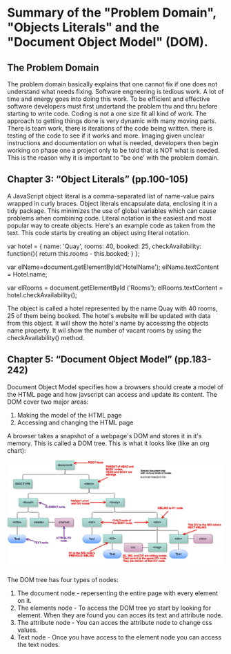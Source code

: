 # Summary of the "Problem Domain", "Objects Literals" and the "Document Object Model" (DOM).

## The Problem Domain

The problem domain basically explains that one cannot fix if one does not understand what needs fixing. Software engneering is tedious work. A lot of time and energy goes into doing this work. To be efficient and effective software developers must first undertand the problem thu and thru before starting to write code. Coding is not a one size fit all kind of work. The approach to getting things done is very dynamic with many moving parts. There is team work, there is iterations of the code being written. there is testing of the code to see if it works and more. Imaging given unclear instructions and documentation on what is needed, developers then begin working on phase one a project only to be told that is NOT what is needed. This is the reason why it is important to "be one' with the problem domain. 

## Chapter 3: “Object Literals” (pp.100-105)

A JavaScript object literal is a comma-separated list of name-value pairs wrapped in curly braces. Object literals encapsulate data, enclosing it in a tidy package. This minimizes the use of global variables which can cause problems when combining code. Literal notation is the easiest and most popular way to create objects. Here's an example code as taken from the text. This code starts by creating  an object using literal notation.

var hotel = {
  name: 'Quay',
  rooms: 40,
  booked: 25,
  checkAvailability: function(){
    return this.rooms - this.booked;
  }
};

var elName=document.getElementById('HotelName');
elName.textContent = Hotel.name;

var elRooms = document.getElementById ('Rooms');
elRooms.textContent = hotel.checkAvailability();

The object is called a hotel represented by the name Quay with 40 rooms, 25 of them being booked. The hotel's website will be updated with data from this object. It will show the hotel's name by accessing the objects name property. It wil show the number of vacant rooms by using the checkAvailability() method.

## Chapter 5: “Document Object Model” (pp.183-242)

Document Object Model specifies how a browsers should create a model of the HTML page and how javscript can access and update its content. The DOM cover two major areas:

1. Making the model of the HTML page
1. Accessing and changing the HTML page

A browser takes a snapshot of a webpage's DOM and stores it in it's memory. This is called a DOM tree. This is what it looks like (like an org chart):

![DOM Tree](images/Dom.png)

The DOM tree has four types of nodes:

1. The document node - repersenting the entire page with every element on it.
1. The elements node - To access the DOM tree yo start by looking for element. When they are found you can acces its text and attribute node.
1. The attribute node - You can acces the attribute node to change css values.
1. Text node - Once you have access to the element node you can access the text nodes.
